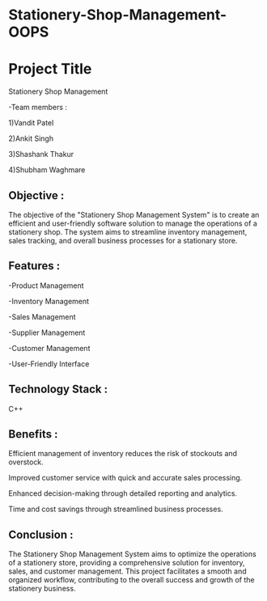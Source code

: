 # Stationery-Shop-Management-OOPS


# Project Title

Stationery Shop Management

-Team members :

1)Vandit Patel

2)Ankit Singh

3)Shashank Thakur

4)Shubham Waghmare




## Objective :

The objective of the "Stationery Shop Management System" is to create an efficient and user-friendly software solution to manage the operations of a stationery shop. The system aims to streamline inventory management, sales tracking, and overall business processes for a stationary store.
## Features :

-Product Management

-Inventory Management

-Sales Management

-Supplier Management

-Customer Management

-User-Friendly Interface
## Technology Stack :

C++


## Benefits :



Efficient management of inventory reduces the risk of stockouts and overstock.

Improved customer service with quick and accurate sales processing.

Enhanced decision-making through detailed reporting and analytics.

Time and cost savings through streamlined business processes.
## Conclusion :


The Stationery Shop Management System aims to optimize the operations of a stationery store, providing a comprehensive solution for inventory, sales, and customer management. This project facilitates a smooth and organized workflow, contributing to the overall success and growth of the stationery business.





